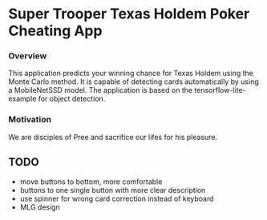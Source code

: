 # Super Trooper Texas Holdem Poker Cheating App
### Overview
This application predicts your winning chance for Texas Holdem using the Monte Carlo method. It is capable of detecting cards automatically by using a MobileNetSSD model. The application is based on the tensorflow-lite-example for object detection.

### Motivation
We are disciples of Pree and sacrifice our lifes for his pleasure.

## TODO
+ move buttons to bottom, more comfortable
+ buttons to one single button with more clear description
+ use spinner for wrong card correction instead of keyboard
+ MLG design